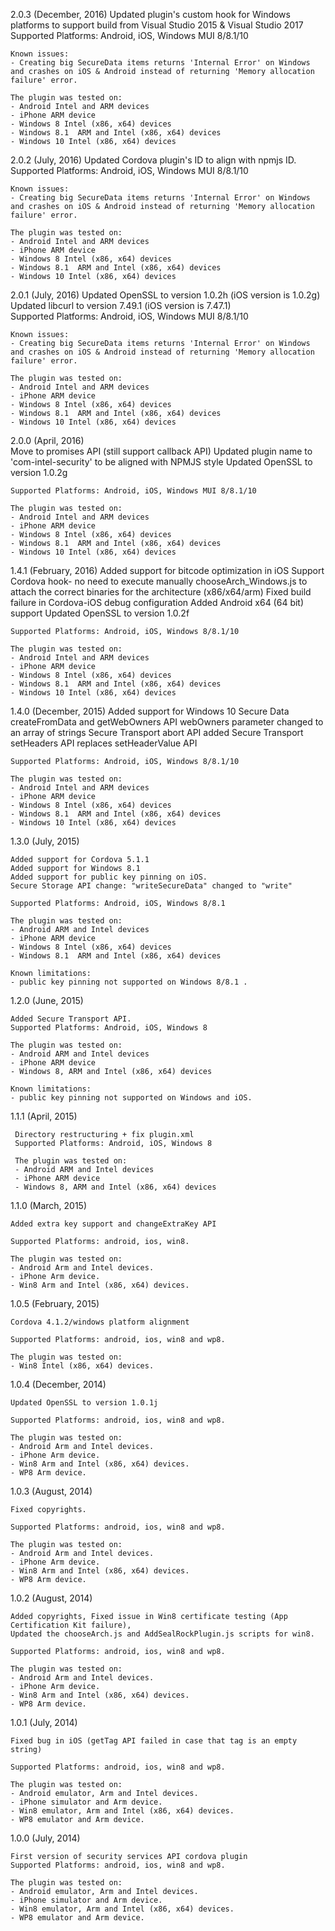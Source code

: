 2.0.3 (December, 2016)
	Updated plugin's custom hook for Windows platforms to support build from Visual Studio 2015 & Visual Studio 2017
	Supported Platforms: Android, iOS, Windows MUI 8/8.1/10
	
	Known issues:
	- Creating big SecureData items returns 'Internal Error' on Windows and crashes on iOS & Android instead of returning 'Memory allocation failure' error.
	
	The plugin was tested on:
	- Android Intel and ARM devices
    - iPhone ARM device
	- Windows 8 Intel (x86, x64) devices
    - Windows 8.1  ARM and Intel (x86, x64) devices
    - Windows 10 Intel (x86, x64) devices
	
2.0.2 (July, 2016)
	Updated Cordova plugin's ID to align with npmjs ID.	
	Supported Platforms: Android, iOS, Windows MUI 8/8.1/10
	
	Known issues:
	- Creating big SecureData items returns 'Internal Error' on Windows and crashes on iOS & Android instead of returning 'Memory allocation failure' error.
	
	The plugin was tested on:
	- Android Intel and ARM devices
    - iPhone ARM device
	- Windows 8 Intel (x86, x64) devices
    - Windows 8.1  ARM and Intel (x86, x64) devices
    - Windows 10 Intel (x86, x64) devices
	
2.0.1 (July, 2016)
	Updated OpenSSL to version 1.0.2h (iOS version is 1.0.2g)
	Updated libcurl to version 7.49.1 (iOS version is 7.47.1)	
	Supported Platforms: Android, iOS, Windows MUI 8/8.1/10
	
	Known issues:
	- Creating big SecureData items returns 'Internal Error' on Windows and crashes on iOS & Android instead of returning 'Memory allocation failure' error.
	
	The plugin was tested on:
	- Android Intel and ARM devices
    - iPhone ARM device
	- Windows 8 Intel (x86, x64) devices
    - Windows 8.1  ARM and Intel (x86, x64) devices
    - Windows 10 Intel (x86, x64) devices

2.0.0 (April, 2016)			
	Move to promises API (still support callback API)
	Updated plugin name to 'com-intel-security' to be aligned with NPMJS style
	Updated OpenSSL to version 1.0.2g
		
	Supported Platforms: Android, iOS, Windows MUI 8/8.1/10
	
	The plugin was tested on:
	- Android Intel and ARM devices
    - iPhone ARM device
	- Windows 8 Intel (x86, x64) devices
    - Windows 8.1  ARM and Intel (x86, x64) devices
    - Windows 10 Intel (x86, x64) devices

1.4.1 (February, 2016)
	Added support for bitcode optimization in iOS
	Support Cordova hook- no need to execute manually chooseArch_Windows.js to attach the correct binaries for the architecture (x86/x64/arm)
	Fixed build failure in Cordova-iOS debug configuration
	Added Android x64 (64 bit) support
	Updated OpenSSL to version 1.0.2f
		
	Supported Platforms: Android, iOS, Windows 8/8.1/10
	
	The plugin was tested on:
	- Android Intel and ARM devices
    - iPhone ARM device
	- Windows 8 Intel (x86, x64) devices
    - Windows 8.1  ARM and Intel (x86, x64) devices
    - Windows 10 Intel (x86, x64) devices

1.4.0 (December, 2015)
    Added support for Windows 10
    Secure Data createFromData and getWebOwners API webOwners parameter changed to an array of strings 
    Secure Transport abort API added
    Secure Transport setHeaders API replaces setHeaderValue API
	
	Supported Platforms: Android, iOS, Windows 8/8.1/10
	
	The plugin was tested on:
	- Android Intel and ARM devices
    - iPhone ARM device
	- Windows 8 Intel (x86, x64) devices
    - Windows 8.1  ARM and Intel (x86, x64) devices
    - Windows 10 Intel (x86, x64) devices
    
1.3.0 (July, 2015)

	Added support for Cordova 5.1.1
	Added support for Windows 8.1
	Added support for public key pinning on iOS.
	Secure Storage API change: "writeSecureData" changed to "write"
	
	Supported Platforms: Android, iOS, Windows 8/8.1
	
	The plugin was tested on:
	- Android ARM and Intel devices
    - iPhone ARM device
	- Windows 8 Intel (x86, x64) devices
    - Windows 8.1  ARM and Intel (x86, x64) devices
	
	Known limitations:
	- public key pinning not supported on Windows 8/8.1 .
	
1.2.0 (June, 2015)

	Added Secure Transport API.
	Supported Platforms: Android, iOS, Windows 8
	
	The plugin was tested on:
	- Android ARM and Intel devices
    - iPhone ARM device
    - Windows 8, ARM and Intel (x86, x64) devices
	
	Known limitations:
	- public key pinning not supported on Windows and iOS.
	

1.1.1 (April, 2015)

     Directory restructuring + fix plugin.xml
     Supported Platforms: Android, iOS, Windows 8
	
     The plugin was tested on:
     - Android ARM and Intel devices
     - iPhone ARM device
     - Windows 8, ARM and Intel (x86, x64) devices
	 
1.1.0 (March, 2015)

    Added extra key support and changeExtraKey API
	
    Supported Platforms: android, ios, win8. 

    The plugin was tested on:
    - Android Arm and Intel devices.
    - iPhone Arm device.
    - Win8 Arm and Intel (x86, x64) devices.

1.0.5 (February, 2015)

    Cordova 4.1.2/windows platform alignment

    Supported Platforms: android, ios, win8 and wp8. 

    The plugin was tested on:
    - Win8 Intel (x86, x64) devices.

1.0.4 (December, 2014)

    Updated OpenSSL to version 1.0.1j

    Supported Platforms: android, ios, win8 and wp8. 

    The plugin was tested on:
    - Android Arm and Intel devices.
    - iPhone Arm device.
    - Win8 Arm and Intel (x86, x64) devices.
    - WP8 Arm device.

1.0.3 (August, 2014)

    Fixed copyrights.

    Supported Platforms: android, ios, win8 and wp8. 

    The plugin was tested on:
    - Android Arm and Intel devices.
    - iPhone Arm device.
    - Win8 Arm and Intel (x86, x64) devices.
    - WP8 Arm device.

1.0.2 (August, 2014)

    Added copyrights, Fixed issue in Win8 certificate testing (App Certification Kit failure),
    Updated the chooseArch.js and AddSealRockPlugin.js scripts for win8.

    Supported Platforms: android, ios, win8 and wp8. 

    The plugin was tested on:
    - Android Arm and Intel devices.
    - iPhone Arm device.
    - Win8 Arm and Intel (x86, x64) devices.
    - WP8 Arm device.

1.0.1 (July, 2014)

    Fixed bug in iOS (getTag API failed in case that tag is an empty string)    

    Supported Platforms: android, ios, win8 and wp8. 

    The plugin was tested on:
    - Android emulator, Arm and Intel devices.
    - iPhone simulator and Arm device.
    - Win8 emulator, Arm and Intel (x86, x64) devices.
    - WP8 emulator and Arm device.

1.0.0 (July, 2014)

    First version of security services API cordova plugin 
    Supported Platforms: android, ios, win8 and wp8. 

    The plugin was tested on:
    - Android emulator, Arm and Intel devices.
    - iPhone simulator and Arm device.
    - Win8 emulator, Arm and Intel (x86, x64) devices.
    - WP8 emulator and Arm device.

